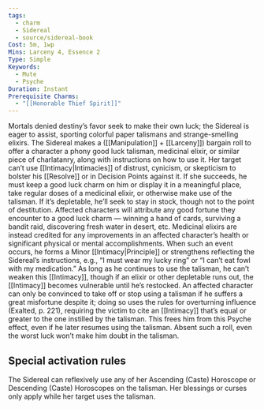 ```yaml
---
tags:
  - charm
  - Sidereal
  - source/sidereal-book
Cost: 5m, 1wp
Mins: Larceny 4, Essence 2
Type: Simple
Keywords:
  - Mute
  - Psyche
Duration: Instant
Prerequisite Charms:
  - "[[Honorable Thief Spirit]]"
---
```

Mortals denied destiny’s favor seek to make their own luck; the Sidereal is eager to assist, sporting colorful paper talismans and strange-smelling elixirs. The Sidereal makes a ([[Manipulation]] + [[Larceny]]) bargain roll to offer a character a phony good luck talisman, medicinal elixir, or similar piece of charlatanry, along with instructions on how to use it. Her target can’t use [[Intimacy|Intimacies]] of distrust, cynicism, or skepticism to bolster his [[Resolve]] or in Decision Points against it. If she succeeds, he must keep a good luck charm on him or display it in a meaningful place, take regular doses of a medicinal elixir, or otherwise make use of the talisman. If it’s depletable, he’ll seek to stay in stock, though not to the point of destitution. Affected characters will attribute any good fortune they encounter to a good luck charm — winning a hand of cards, surviving a bandit raid, discovering fresh water in desert, etc. Medicinal elixirs are instead credited for any improvements in an affected character’s health or significant physical or mental accomplishments. When such an event occurs, he forms a Minor [[Intimacy|Principle]] or strengthens reflecting the Sidereal’s instructions, e.g., “I must wear my lucky ring” or “I can’t eat fowl with my medication.” As long as he continues to use the talisman, he can’t weaken this [[Intimacy]], though if an elixir or other depletable runs out, the [[Intimacy]] becomes vulnerable until he’s restocked. An affected character can only be convinced to take off or stop using a talisman if he suffers a great misfortune despite it; doing so uses the rules for overturning influence (Exalted, p. 221), requiring the victim to cite an [[Intimacy]] that’s equal or greater to the one instilled by the talisman. This frees him from this Psyche effect, even if he later resumes using the talisman. Absent such a roll, even the worst luck won’t make him doubt in the talisman. 

## Special activation rules

The Sidereal can reflexively use any of her Ascending (Caste) Horoscope or Descending (Caste) Horoscopes on the talisman. Her blessings or curses only apply while her target uses the talisman.